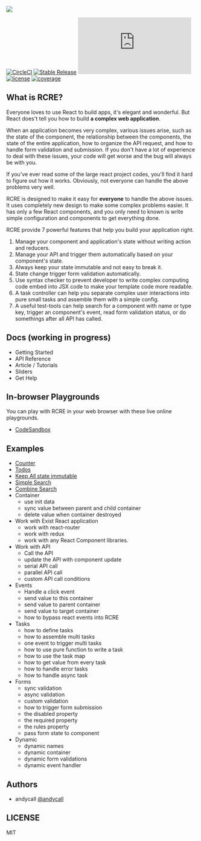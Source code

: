 ![](https://user-images.githubusercontent.com/4409743/56594977-5c989180-6620-11e9-8a52-33f399294579.png)

[![CircleCI](https://circleci.com/gh/andycall/RCRE.svg?style=svg)](https://circleci.com/gh/andycall/RCRE)
[![Stable Release](https://img.shields.io/npm/v/rcre.svg)](https://npm.im/rcre)
[![gzip size](http://img.badgesize.io/https://unpkg.com/rcre@latest/dist/index.js?compression=gzip)](https://unpkg.com/rcre@latest/dist/index.js)
[![license](https://badgen.now.sh/badge/license/MIT)](./LICENSE)
[![coverage](https://img.shields.io/codecov/c/github/andycall/RCRE/master.svg)](https://img.shields.io/codecov/c/github/andycall/RCRE/master.svg)

## What is RCRE?

Everyone loves to use React to build apps, it's elegant and wonderful. But React does't tell you how to build **a complex web application**. 

When an application becomes very complex, various issues arise, such as the state of the component, the relationship between the components, the state of the entire application, how to organize the API request, and how to handle form validation and submission. If you don't have a lot of experience to deal with these issues, your code will get worse and the bug will always be with you.

If you've ever read some of the large react project codes, you'll find it hard to figure out how it works. Obviously, not everyone can handle the above problems very well.

RCRE is designed to make it easy for **everyone** to handle the above issues. It uses completely new design to make some complex problems easier. It has only a few React components, and you only need to known is write simple configuration and components to get everything done. 

RCRE provide 7 powerful features that help you build your application right. 

1. Manage your component and application's state without writing action and reducers.
2. Manage your API and trigger them automatically based on your component's state.
3. Always keep your state immutable and not easy to break it.
4. State change trigger form validation automatically.
5. Use syntax checker to prevent developer to write complex computing code embed into JSX code to make your template code more readable.
6. A task controller can help you separate complex user interactions into pure small tasks and assemble them with a simple config.
7. A useful test-tools can help search for a component with name or type key, trigger an component's event, read form validation status, or do somethings after all API has called.


## Docs (working in progress)

+ Getting Started
+ API Reference
+ Article / Tutorials
+ Sliders
+ Get Help

## In-browser Playgrounds

You can play with RCRE in your web browser with these live online playgrounds.

+ [CodeSandbox](https://codesandbox.io/s/pywlq1vqq0) 

## Examples

+ [Counter](https://codesandbox.io/s/github/andycall/RCRE/tree/master/examples/counter)
+ [Todos](https://codesandbox.io/s/github/andycall/RCRE/tree/master/examples/todos)
+ [Keep All state immutable](https://codesandbox.io/s/github/andycall/RCRE/tree/master/examples/immutable)
+ [Simple Search](https://codesandbox.io/s/github/andycall/RCRE/tree/master/examples/simple-search)
+ [Combine Search](https://github.com/andycall/RCRE/tree/master/examples/combine-search)
+ Container
    + use init data
    + sync value between parent and child container
    + delete value when container destroyed 
+ Work with Exist React application
    + work with react-router
    + work with redux
    + work with any React Component libraries.
+ Work with API
    + Call the API
    + update the API with component update
    + serial API call
    + parallel API call
    + custom API call conditions
+ Events
    + Handle a click event
    + send value to this container
    + send value to parent container
    + send value to target container
    + how to bypass react events into RCRE
+ Tasks
    + how to define tasks
    + how to assemble multi tasks
    + one event to trigger multi tasks
    + how to use pure function to write a task
    + how to use the task map
    + how to get value from every task
    + how to handle error tasks
    + how to handle async task
+ Forms 
    + sync validation
    + async validation
    + custom validation
    + how to trigger form submission
    + the disabled property
    + the required property
    + the rules property
    + pass form state to component  
+ Dynamic
    + dynamic names
    + dynamic container
    + dynamic form validations
    + dynamic event handler
    
    
## Authors

+ andycall [@andycall](http://github.com/andycall)


## LICENSE
MIT
